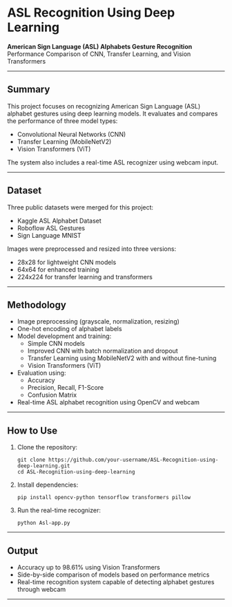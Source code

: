 # ASL Recognition Using Deep Learning
**American Sign Language (ASL) Alphabets Gesture Recognition**  
Performance Comparison of CNN, Transfer Learning, and Vision Transformers

---

## Summary

This project focuses on recognizing American Sign Language (ASL) alphabet gestures using deep learning models. It evaluates and compares the performance of three model types:

- Convolutional Neural Networks (CNN)
- Transfer Learning (MobileNetV2)
- Vision Transformers (ViT)

The system also includes a real-time ASL recognizer using webcam input.

---

## Dataset

Three public datasets were merged for this project:

- Kaggle ASL Alphabet Dataset
- Roboflow ASL Gestures
- Sign Language MNIST

Images were preprocessed and resized into three versions:

- 28x28 for lightweight CNN models
- 64x64 for enhanced training
- 224x224 for transfer learning and transformers

---

## Methodology

- Image preprocessing (grayscale, normalization, resizing)
- One-hot encoding of alphabet labels
- Model development and training:
  - Simple CNN models
  - Improved CNN with batch normalization and dropout
  - Transfer Learning using MobileNetV2 with and without fine-tuning
  - Vision Transformers (ViT)
- Evaluation using:
  - Accuracy
  - Precision, Recall, F1-Score
  - Confusion Matrix
- Real-time ASL alphabet recognition using OpenCV and webcam

---

## How to Use

1. Clone the repository:
   ```
   git clone https://github.com/your-username/ASL-Recognition-using-deep-learning.git
   cd ASL-Recognition-using-deep-learning
   ```

2. Install dependencies:
   ```
   pip install opencv-python tensorflow transformers pillow
   ```

3. Run the real-time recognizer:
   ```
   python Asl-app.py
   ```

---

## Output

- Accuracy up to 98.61% using Vision Transformers
- Side-by-side comparison of models based on performance metrics
- Real-time recognition system capable of detecting alphabet gestures through webcam

---
